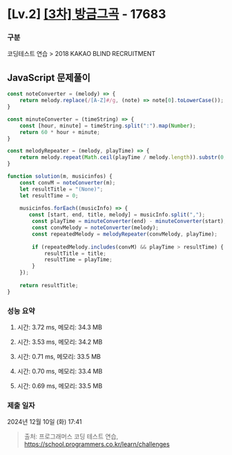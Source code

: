 # [Lv.2] [[3차] 방금그곡](https://programmers.co.kr/) - 17683 

### 구분

코딩테스트 연습 > 2018 KAKAO BLIND RECRUITMENT

## JavaScript 문제풀이

```js
const noteConverter = (melody) => {
    return melody.replace(/[A-Z]#/g, (note) => note[0].toLowerCase());
}

const minuteConverter = (timeString) => {
    const [hour, minute] = timeString.split(":").map(Number);
    return 60 * hour + minute;
}

const melodyRepeater = (melody, playTime) => {
    return melody.repeat(Math.ceil(playTime / melody.length)).substr(0, playTime);
}

function solution(m, musicinfos) {
    const convM = noteConverter(m);
    let resultTitle = "(None)";
    let resultTime = 0;
    
    musicinfos.forEach((musicInfo) => {
       const [start, end, title, melody] = musicInfo.split(",");
        const playTime = minuteConverter(end) - minuteConverter(start);
        const convMelody = noteConverter(melody);
        const repeatedMelody = melodyRepeater(convMelody, playTime);
        
        if (repeatedMelody.includes(convM) && playTime > resultTime) {
            resultTitle = title;
            resultTime = playTime;
        }
    });
    
    return resultTitle;
}
```

### 성능 요약

1. 시간: 3.72 ms, 메모리: 34.3 MB

2. 시간: 3.53 ms, 메모리: 34.2 MB
3. 시간: 0.71 ms, 메모리: 33.5 MB
4. 시간: 0.70 ms, 메모리: 33.4 MB
5. 시간: 0.69 ms, 메모리: 33.5 MB

### 제출 일자

2024년 12월 10일 (화) 17:41

> 출처: 프로그래머스 코딩 테스트 연습, https://school.programmers.co.kr/learn/challenges
